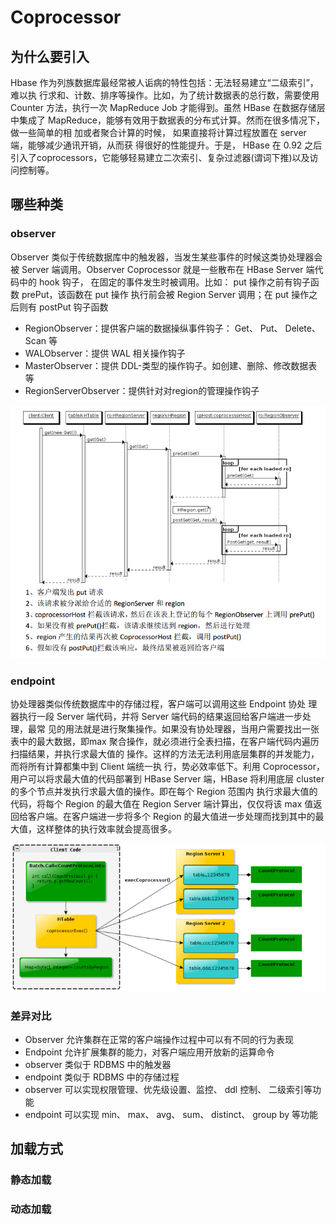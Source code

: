 # Coprocessor
## 为什么要引入
Hbase 作为列族数据库最经常被人诟病的特性包括：无法轻易建立“二级索引”，难以执 行求和、计数、排序等操作。比如，为了统计数据表的总行数，需要使用 Counter 方法，执行一次 MapReduce Job 才能得到。虽然 HBase 在数据存储层中集成了 MapReduce，能够有效用于数据表的分布式计算。然而在很多情况下，做一些简单的相 加或者聚合计算的时候， 如果直接将计算过程放置在 server 端，能够减少通讯开销，从而获 得很好的性能提升。于是， HBase 在 0.92 之后引入了coprocessors，它能够轻易建立二次索引、复杂过滤器(谓词下推)以及访问控制等。

## 哪些种类
### observer
 Observer 类似于传统数据库中的触发器，当发生某些事件的时候这类协处理器会被 Server 端调用。Observer Coprocessor 就是一些散布在 HBase Server 端代码中的 hook 钩子， 在固定的事件发生时被调用。比如： put 操作之前有钩子函数 prePut，该函数在 put 操作
执行前会被 Region Server 调用；在 put 操作之后则有 postPut 钩子函数

* RegionObserver：提供客户端的数据操纵事件钩子： Get、 Put、 Delete、 Scan 等
* WALObserver：提供 WAL 相关操作钩子
* MasterObserver：提供 DDL-类型的操作钩子。如创建、删除、修改数据表等
* RegionServerObserver：提供针对对region的管理操作钩子

![observer](observer.png)

### endpoint
协处理器类似传统数据库中的存储过程，客户端可以调用这些 Endpoint 协处 理器执行一段 Server 端代码，并将 Server 端代码的结果返回给客户端进一步处理，最常 见的用法就是进行聚集操作。如果没有协处理器，当用户需要找出一张表中的最大数据，即max 聚合操作，就必须进行全表扫描，在客户端代码内遍历扫描结果，并执行求最大值的 操作。这样的方法无法利用底层集群的并发能力，而将所有计算都集中到 Client 端统一执 行，势必效率低下。利用 Coprocessor，用户可以将求最大值的代码部署到 HBase Server 端，HBase 将利用底层 cluster 的多个节点并发执行求最大值的操作。即在每个 Region 范围内 执行求最大值的代码，将每个 Region 的最大值在 Region Server 端计算出，仅仅将该 max 值返回给客户端。在客户端进一步将多个 Region 的最大值进一步处理而找到其中的最大值，这样整体的执行效率就会提高很多。

![](Endpoint.png)

### 差异对比
* Observer 允许集群在正常的客户端操作过程中可以有不同的行为表现
* Endpoint 允许扩展集群的能力，对客户端应用开放新的运算命令
* observer 类似于 RDBMS 中的触发器
* endpoint 类似于 RDBMS 中的存储过程
* observer 可以实现权限管理、优先级设置、监控、 ddl 控制、 二级索引等功能
* endpoint 可以实现 min、 max、 avg、 sum、 distinct、 group by 等功能

## 加载方式
### 静态加载


### 动态加载
